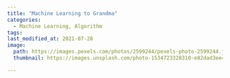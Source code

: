 ```yaml
---
title: "Machine Learning to Grandma"
categories:
  - Machine Learning, Algorithm
tags:
last_modified_at: 2021-07-28
image: 
  path: https://images.pexels.com/photos/2599244/pexels-photo-2599244.jpeg?auto=compress&cs=tinysrgb&dpr=1&w=500 
  thumbnail: https://images.unsplash.com/photo-1534723328310-e82dad3ee43f?ixid=MnwxMjA3fDB8MHxzZWFyY2h8MXx8YXJ0aWZpY2lhbCUyMGludGVsbGlnZW5jZXxlbnwwfHwwfHw%3D&ixlib=rb-1.2.1&w=1000&q=80

---
```

